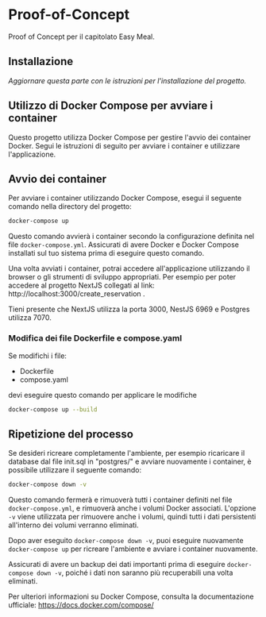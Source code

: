 # Proof-of-Concept
Proof of Concept per il capitolato Easy Meal.
## Installazione
*Aggiornare questa parte con le istruzioni per l'installazione del progetto.*

## Utilizzo di Docker Compose per avviare i container

Questo progetto utilizza Docker Compose per gestire l'avvio dei container Docker. Segui le istruzioni di seguito per avviare i container e utilizzare l'applicazione.

## Avvio dei container

Per avviare i container utilizzando Docker Compose, esegui il seguente comando nella directory del progetto:

```bash
docker-compose up
```

Questo comando avvierà i container secondo la configurazione definita nel file `docker-compose.yml`. Assicurati di avere Docker e Docker Compose installati sul tuo sistema prima di eseguire questo comando.

Una volta avviati i container, potrai accedere all'applicazione utilizzando il browser o gli strumenti di sviluppo appropriati.
Per esempio per poter accedere al progetto NextJS collegati al link: http://localhost:3000/create_reservation .

Tieni presente che NextJS utilizza la porta 3000, NestJS 6969 e Postgres utilizza 7070.

### Modifica dei file Dockerfile e compose.yaml
Se modifichi i file:
- Dockerfile
- compose.yaml

devi eseguire questo comando per applicare le modifiche

```bash
docker-compose up --build
```

## Ripetizione del processo

Se desideri ricreare completamente l'ambiente, per esempio ricaricare il database dal file init.sql in "postgres/" e avviare nuovamente i container, è possibile utilizzare il seguente comando:

```bash
docker-compose down -v
```

Questo comando fermerà e rimuoverà tutti i container definiti nel file `docker-compose.yml`, e rimuoverà anche i volumi Docker associati. L'opzione `-v` viene utilizzata per rimuovere anche i volumi, quindi tutti i dati persistenti all'interno dei volumi verranno eliminati.

Dopo aver eseguito `docker-compose down -v`, puoi eseguire nuovamente `docker-compose up` per ricreare l'ambiente e avviare i container nuovamente.

Assicurati di avere un backup dei dati importanti prima di eseguire `docker-compose down -v`, poiché i dati non saranno più recuperabili una volta eliminati.

Per ulteriori informazioni su Docker Compose, consulta la documentazione ufficiale: https://docs.docker.com/compose/
